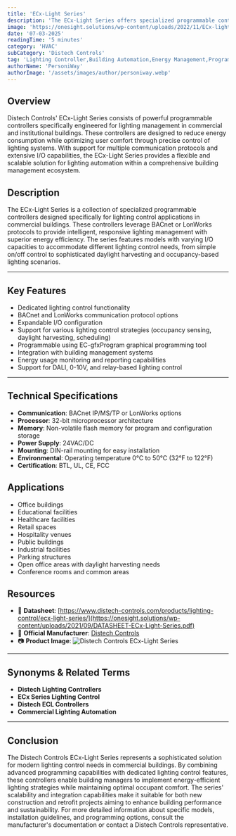 ```yaml
---
title: 'ECx-Light Series'
description: 'The ECx-Light Series offers specialized programmable controllers for commercial lighting applications, featuring multiple protocol options and advanced energy management capabilities.'
image: 'https://onesight.solutions/wp-content/uploads/2022/11/ECx-light-series.png'
date: '07-03-2025'
readingTime: '5 minutes'
category: 'HVAC'
subCategory: 'Distech Controls'
tag: 'Lighting Controller,Building Automation,Energy Management,Programmable Controller'
authorName: 'PersoniWay'
authorImage: '/assets/images/author/personiway.webp'
---
```


## **Overview**
Distech Controls' ECx-Light Series consists of powerful programmable controllers specifically engineered for lighting management in commercial and institutional buildings. These controllers are designed to reduce energy consumption while optimizing user comfort through precise control of lighting systems. With support for multiple communication protocols and extensive I/O capabilities, the ECx-Light Series provides a flexible and scalable solution for lighting automation within a comprehensive building management ecosystem.

## **Description**
The ECx-Light Series is a collection of specialized programmable controllers designed specifically for lighting control applications in commercial buildings. These controllers leverage BACnet or LonWorks protocols to provide intelligent, responsive lighting management with superior energy efficiency. The series features models with varying I/O capacities to accommodate different lighting control needs, from simple on/off control to sophisticated daylight harvesting and occupancy-based lighting scenarios.

---

## **Key Features**
- Dedicated lighting control functionality
- BACnet and LonWorks communication protocol options
- Expandable I/O configuration
- Support for various lighting control strategies (occupancy sensing, daylight harvesting, scheduling)
- Programmable using EC-gfxProgram graphical programming tool
- Integration with building management systems
- Energy usage monitoring and reporting capabilities
- Support for DALI, 0-10V, and relay-based lighting control

---

## **Technical Specifications**
- **Communication**: BACnet IP/MS/TP or LonWorks options
- **Processor**: 32-bit microprocessor architecture
- **Memory**: Non-volatile flash memory for program and configuration storage
- **Power Supply**: 24VAC/DC
- **Mounting**: DIN-rail mounting for easy installation
- **Environmental**: Operating temperature 0°C to 50°C (32°F to 122°F)
- **Certification**: BTL, UL, CE, FCC

## **Applications**
- Office buildings
- Educational facilities
- Healthcare facilities
- Retail spaces
- Hospitality venues
- Public buildings
- Industrial facilities
- Parking structures
- Open office areas with daylight harvesting needs
- Conference rooms and common areas

## **Resources**
- 📄 **Datasheet**: [https://www.distech-controls.com/products/lighting-control/ecx-light-series/](https://onesight.solutions/wp-content/uploads/2021/09/DATASHEET-ECx-Light-Series.pdf)
- 🏢 **Official Manufacturer**: [Distech Controls](https://www.distech-controls.com)
- 📷 **Product Image**:
  ![Distech Controls ECx-Light Series](https://onesight.solutions/wp-content/uploads/2022/11/ECx-light-series.png)

---

## **Synonyms & Related Terms**
- **Distech Lighting Controllers**
- **ECx Series Lighting Control**
- **Distech ECL Controllers**
- **Commercial Lighting Automation**

---

## **Conclusion**
The Distech Controls ECx-Light Series represents a sophisticated solution for modern lighting control needs in commercial buildings. By combining advanced programming capabilities with dedicated lighting control features, these controllers enable building managers to implement energy-efficient lighting strategies while maintaining optimal occupant comfort. The series' scalability and integration capabilities make it suitable for both new construction and retrofit projects aiming to enhance building performance and sustainability. For more detailed information about specific models, installation guidelines, and programming options, consult the manufacturer's documentation or contact a Distech Controls representative.
